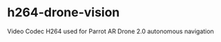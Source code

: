 h264-drone-vision
=================

Video Codec H264 used for Parrot AR Drone 2.0 autonomous navigation
